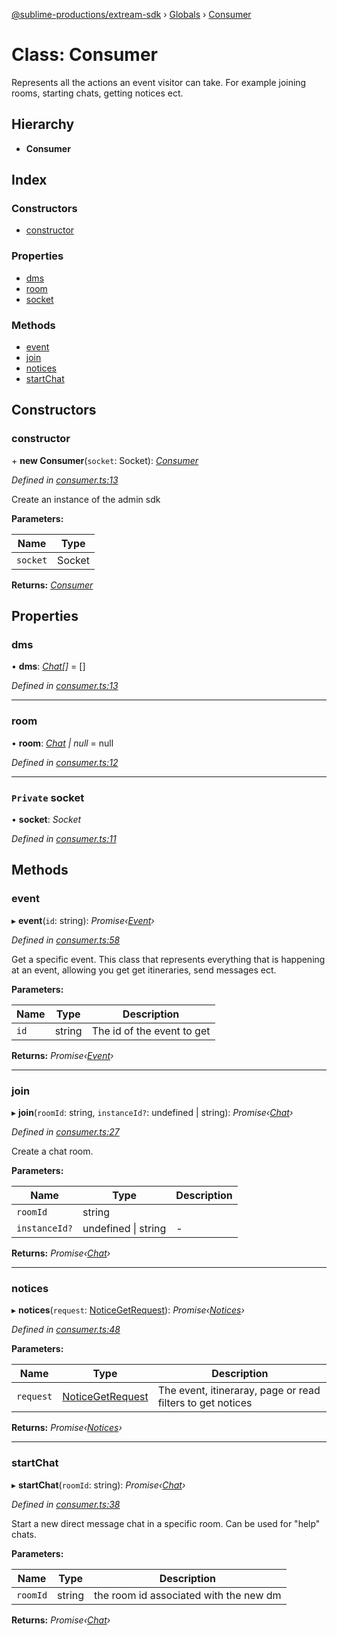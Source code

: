 [@sublime-productions/extream-sdk](../README.md) › [Globals](../globals.md) › [Consumer](consumer.md)

# Class: Consumer

Represents all the actions an event visitor can take. For example joining rooms, starting chats, getting notices ect.

## Hierarchy

* **Consumer**

## Index

### Constructors

* [constructor](consumer.md#constructor)

### Properties

* [dms](consumer.md#dms)
* [room](consumer.md#room)
* [socket](consumer.md#private-socket)

### Methods

* [event](consumer.md#event)
* [join](consumer.md#join)
* [notices](consumer.md#notices)
* [startChat](consumer.md#startchat)

## Constructors

###  constructor

\+ **new Consumer**(`socket`: Socket): *[Consumer](consumer.md)*

*Defined in [consumer.ts:13](https://github.com/Extream-SaaS/ex-sdk/blob/22f780b/src/consumer.ts#L13)*

Create an instance of the admin sdk

**Parameters:**

Name | Type |
------ | ------ |
`socket` | Socket |

**Returns:** *[Consumer](consumer.md)*

## Properties

###  dms

• **dms**: *[Chat](chat.md)[]* = []

*Defined in [consumer.ts:13](https://github.com/Extream-SaaS/ex-sdk/blob/22f780b/src/consumer.ts#L13)*

___

###  room

• **room**: *[Chat](chat.md) | null* = null

*Defined in [consumer.ts:12](https://github.com/Extream-SaaS/ex-sdk/blob/22f780b/src/consumer.ts#L12)*

___

### `Private` socket

• **socket**: *Socket*

*Defined in [consumer.ts:11](https://github.com/Extream-SaaS/ex-sdk/blob/22f780b/src/consumer.ts#L11)*

## Methods

###  event

▸ **event**(`id`: string): *Promise‹[Event](event.md)›*

*Defined in [consumer.ts:58](https://github.com/Extream-SaaS/ex-sdk/blob/22f780b/src/consumer.ts#L58)*

Get a specific event. This class that represents everything that is happening at an event, allowing you get get itineraries, send messages ect.

**Parameters:**

Name | Type | Description |
------ | ------ | ------ |
`id` | string | The id of the event to get  |

**Returns:** *Promise‹[Event](event.md)›*

___

###  join

▸ **join**(`roomId`: string, `instanceId?`: undefined | string): *Promise‹[Chat](chat.md)›*

*Defined in [consumer.ts:27](https://github.com/Extream-SaaS/ex-sdk/blob/22f780b/src/consumer.ts#L27)*

Create a chat room.

**Parameters:**

Name | Type | Description |
------ | ------ | ------ |
`roomId` | string |   |
`instanceId?` | undefined &#124; string | - |

**Returns:** *Promise‹[Chat](chat.md)›*

___

###  notices

▸ **notices**(`request`: [NoticeGetRequest](../interfaces/noticegetrequest.md)): *Promise‹[Notices](notices.md)›*

*Defined in [consumer.ts:48](https://github.com/Extream-SaaS/ex-sdk/blob/22f780b/src/consumer.ts#L48)*

**Parameters:**

Name | Type | Description |
------ | ------ | ------ |
`request` | [NoticeGetRequest](../interfaces/noticegetrequest.md) | The event, itineraray, page or read filters to get notices  |

**Returns:** *Promise‹[Notices](notices.md)›*

___

###  startChat

▸ **startChat**(`roomId`: string): *Promise‹[Chat](chat.md)›*

*Defined in [consumer.ts:38](https://github.com/Extream-SaaS/ex-sdk/blob/22f780b/src/consumer.ts#L38)*

Start a new direct message chat in a specific room. Can be used for "help" chats.

**Parameters:**

Name | Type | Description |
------ | ------ | ------ |
`roomId` | string | the room id associated with the new dm  |

**Returns:** *Promise‹[Chat](chat.md)›*
